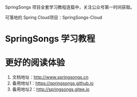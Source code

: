 SpringSongs 项目全套学习教程连载中，关注公众号第一时间获取。

可落地的 Spring Cloud项目：SpringSongs-Cloud 
# SpringSongs 学习教程
# 更好的阅读体验
1. 文档地址：http://www.springsongs.cn
2. 备用地址1：https://springsongs.github.io
3. 备用地址2：http://springsongs.gitee.io